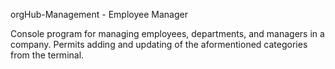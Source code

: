 orgHub-Management - Employee Manager

Console program for managing employees, departments, and managers in a company. Permits adding and updating of the aformentioned categories from the terminal.
